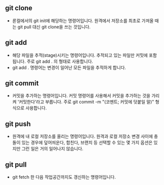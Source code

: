
## git clone
+ 론컬에서의 git init에 해당하는 명령어입니다. 원격에서 저장소를 최초로 가져올 때는 git pull 대신 git clone을 쓰는 것입니다.

## git add
+ 해당 파일을 추적(stage)시키는 명령어입니다. 추적되고 있는 파일만 커밋에 포함됩니다. 주로 git add . 의 형태로 사용합니다. 
+ git add . 명령어는 변경이 일어난 모든 파일을 추적하게 합니다.

## git commit
+ 커밋을 추가하는 명령어입니다. 커밋 명령어를 사용해서 커밋을 추가하는 것을 가리켜 '커밋한다'라고 부릅니다. 주로 git commit -m "(코멘트; 커밋에 덧붙일 말)" 형식으로 사용합니다. 

## git push
+ 원격에 내 로컬 저장소를 올리는 명령어입니다. 원격과 로컬 저장소 변경 사이에 충돌이 있는 경우에 덮어씌운다, 합친다, 브랜치 등 선택할 수 있는 몇 가지 옵션은 있지만 그런 일은 거의 일어나지 않습니다.

## git pull
+ git fetch 한 다음 작업공간까지도 갱신하는 명령어입니다.